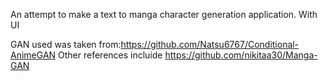 An attempt to make a text to manga character generation application. With UI


GAN used was taken from:https://github.com/Natsu6767/Conditional-AnimeGAN
Other references incluide https://github.com/nikitaa30/Manga-GAN 
